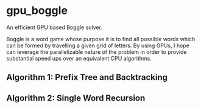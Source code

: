 # gpu_boggle

An efficient GPU based Boggle solver. 

Boggle is a word game whose purpose it is to find all possible words which can be formed by travelling a given grid of letters. By using GPUs, I hope can leverage the parallelizable nature of the problem in order to provide substantial speed ups over an equivalent CPU algorithms.

## Algorithm 1: Prefix Tree and Backtracking

## Algorithm 2: Single Word Recursion
